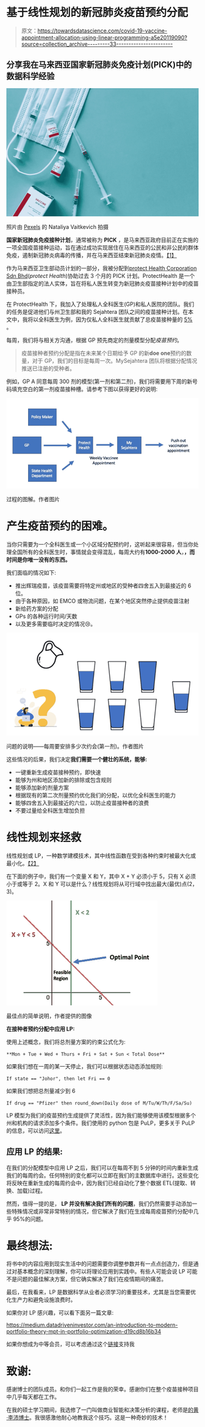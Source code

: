 # 基于线性规划的新冠肺炎疫苗预约分配

> 原文：<https://towardsdatascience.com/covid-19-vaccine-appointment-allocation-using-linear-programming-a5e20119090?source=collection_archive---------33----------------------->

## 分享我在马来西亚国家新冠肺炎免疫计划(PICK)中的数据科学经验

![](img/1c8aa290f4430cf5f433dc9ea02c9c53.png)

照片由 [Pexels](https://www.pexels.com/photo/covid-19-vaccine-5863391/?utm_content=attributionCopyText&utm_medium=referral&utm_source=pexels) 的 Nataliya Vaitkevich 拍摄

**国家新冠肺炎免疫接种计划**，通常被称为 **PICK** ，是马来西亚政府目前正在实施的一项全国疫苗接种运动，旨在通过成功实现居住在马来西亚的公民和非公民的群体免疫，遏制新冠肺炎病毒的传播，并在马来西亚结束新冠肺炎疫情。[【1】](https://en.wikipedia.org/wiki/COVID-19_vaccination_in_Malaysia#cite_note-1)

作为马来西亚卫生部动员计划的一部分，我被分配到[protect Health Corporation Sdn Bhd](https://protecthealth.com.my/bm)(*protect Health*)协助过去 3 个月的 PICK 计划。ProtectHealth 是一个由卫生部指定的法人实体，旨在将私人医生转变为新冠肺炎疫苗接种计划中的疫苗接种员。

在 ProtectHealth 下，我加入了处理私人全科医生(GP)和私人医院的团队。我们的任务是促进他们与州卫生部和我的 Sejahtera 团队之间的疫苗接种计划。在本文中，我将以全科医生为例，因为仅私人全科医生就贡献了总疫苗接种量的 [5%](https://www.thestar.com.my/news/nation/2021/08/22/gps-involvement-in-vaccination-exercise-is-based-on-current-needs-says-citf) 。

每周，我们将与相关方沟通，根据 GP 预先商定的剂量模型分配*疫苗预约*。

> 疫苗接种者预约分配是指在未来某个日期给予 GP 的新**doe one**预约的数量，对于 GP，我们的目标是每周一次。MySejahtera 团队将根据分配情况推送已注册的受种者。

例如，GP A 同意每周 300 剂的模型(第一剂和第二剂)，我们将需要用下周的新号码填充空白的第一剂疫苗接种槽。请参考下图以获得更好的说明:

![](img/985a312b21c27c99bd1f52282c44d1a5.png)

过程的图解。作者图片

# **产生疫苗预约的困难。**

当你只需要为一个全科医生或一个小区域分配预约时，这听起来很容易，但当你处理全国所有的全科医生时，事情就会变得混乱，每周大约有**1000-2000 人**，**，而时间是你唯一没有的东西。**

我们面临的情况如下:

*   推出辉瑞疫苗，该疫苗需要将特定州或地区的受种者四舍五入到最接近的 6 位。
*   由于各种原因，如 EMCO 或物流问题，在某个地区突然停止提供疫苗注射
*   新给药方案的分配
*   GPs 的各种运行时间/天数
*   以及更多需要临时决定的情况😢。

![](img/34133598c4f2725cba032ba33e263187.png)

问题的说明——每周要安排多少次约会(第一剂)。作者图片

这些情况的后果，我们决定**我们需要一个健壮的系统，能够:**

*   一键重新生成疫苗接种预约，即快速
*   能够为州和地区添加新的排除或包含规则
*   能够添加新的剂量方案
*   根据现有的第二次剂量预约优化我们的分配，以优化全科医生的能力
*   能够四舍五入到最接近的六位，以防止疫苗接种者的浪费
*   不要过量给全科医生增加负担

# **线性规划来拯救**

线性规划或 LP，一种数学建模技术，其中线性函数在受到各种约束时被最大化或最小化。[【2】](https://www.britannica.com/science/linear-programming-mathematics)

在下面的例子中，我们有一个变量 X 和 Y，其中 X + Y 必须小于 5，只有 X 必须小于或等于 2。X 和 Y 可以是什么？线性规划将从可行域中找出最大(最优)点(2，3)。

![](img/36c8e9d5e28efafce28a949912be685d.png)

最佳点的简单说明，作者提供的图像

**在接种者预约分配中应用 LP:**

使用上述概念，我们将总剂量方案的约束公式化为:

```
**Mon + Tue + Wed + Thurs + Fri + Sat + Sun < Total Dose**
```

如果我们想在一周的某一天停止，我们可以根据状态动态添加规则:

```
If state == "Johor", then let Fri == 0
```

如果我们想把总剂量减少到 6

```
If drug == "Pfizer" then round_down(Daily dose of M/Tu/W/Th/F/Sa/Su)
```

LP 模型为我们的疫苗预约生成提供了灵活性，因为我们能够使用该模型根据多个州和机构的请求添加多个条件。我们使用的 python 包是 PuLP，更多关于 PuLP 的信息，可以访问[这里](https://github.com/coin-or/pulp)。

## 应用 LP 的结果:

在我们的分配模型中应用 LP 之后，我们可以在每周不到 5 分钟的时间内重新生成我们的每周约会。任何特别的变化都可以立即在我们的主数据库中进行。这些变化将反映在重新生成的每周约会中，因为我们已经自动化了整个数据 ETL(提取、转换、加载)过程。

然而，值得一提的是， **LP 并没有解决我们所有的问题**，我们仍然需要手动添加一些特殊情况或非常非常特别的情况，但它解决了我们在生成每周疫苗预约分配中几乎 95%的问题。

# 最终想法:

将书中的内容应用到现实生活中的问题需要你调整参数并有一点点创造力，但是通过对基本概念的深刻理解，你可以将理论应用到实践中。有些人可能会说 LP 可能不是问题的最佳解决方案，但它确实解决了我们在疫情期间的痛苦。

最后，在我看来，LP 是数据科学从业者必须学习的重要技术，尤其是当您需要优化生产力和避免设施浪费时。

如果你对 LP 感兴趣，可以看下面另一篇文章:

<https://medium.datadriveninvestor.com/an-introduction-to-modern-portfolio-theory-mpt-in-portfolio-optimization-d19cd8b16b34>  

如果你想成为中等会员，可以考虑通过这个[链接](https://manfyegoh.medium.com/membership)支持我

# 致谢:

感谢博士的团队成员。和你们一起工作是我的荣幸。感谢你们在整个疫苗接种项目中几乎每天都在工作。

在我的硕士学习期间，我选修了一门叫做商业智能和决策分析的课程，老师是[的黄·李沛博士](https://scholar.google.com.my/citations?user=SpTykxIAAAAJ&hl=en)。我很感激他耐心地教我这个技巧。这是一种奇妙的技术！